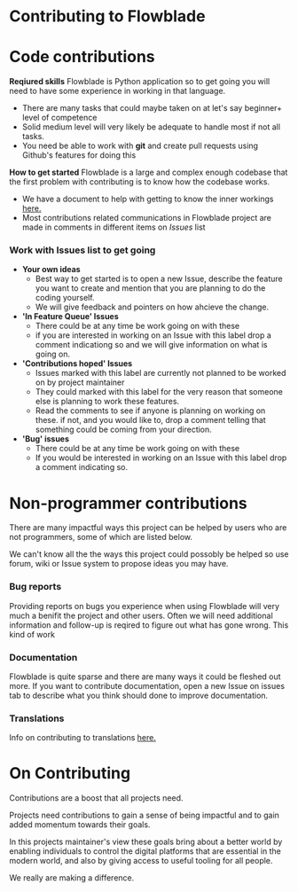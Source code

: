 # Contributing to Flowblade



# Code contributions

**Reqiured skills** Flowblade is Python application so to get going you will need to have some experience in working in that language.
 * There are many tasks that could maybe taken on at let's say beginner+ level of competence
 * Solid medium level will very likely be adequate to handle most if not all tasks.
 * You need be able to work with **git** and create pull requests using Github's features for doing this

**How to get started** Flowblade is a large and complex enough codebase that the first problem with contributing is to know how the codebase works. 
* We have a document to help with getting to know the inner workings [here.](codeoverview/CodebaseOverview.md)
* Most contributions related communications in Flowblade project are made in comments in different items on *Issues* list


### Work with Issues list to get going
* **Your own ideas** 
   * Best way to get started is to open a new Issue, describe the feature you want to create and mention that you are planning to do the coding yourself. 
   * We will give feedback and pointers on how ahcieve the change.
* **'In Feature Queue' Issues**
   * There could be at any time be work going on with these
   * if you are interested in working on an Issue with this label drop a comment indicationg so and we will give information on what is going on.
* **'Contributions hoped' Issues**
   * Issues marked with this label are currently not planned to be worked on by project maintainer 
   * They could marked with this label for the very reason that someone else is planning to work these features. 
   * Read the comments to see if anyone is planning on working on these. if not, and you would like to, drop a comment telling that something could be coming from your direction.
* **'Bug' issues**
   * There could be at any time be work going on with these
   * If you would be interested in working on an Issue with this label drop a comment indicating so.



# Non-programmer contributions

There are many impactful ways this project can be helped by users who are not programmers, some of which are listed below.

We can't know all the the ways this project could possobly be helped so use forum, wiki or Issue system to propose ideas you may have.

### Bug reports

Providing reports on bugs you experience when using Flowblade will very much a benifit the project and other users. Often we will  need additional information and follow-up is reqired to figure out what has gone wrong. This kind of work 

### Documentation

Flowblade is quite sparse and there are many ways it could be fleshed out more. If you want to contribute documentation, open a new Issue on issues tab to describe what you think should done to improve documentation.

### Translations

Info on contributing to translations [here.](CREATING_TRANSLATION.md)

# On Contributing
Contributions are a boost that all projects need.

Projects need contributions to gain a sense of being impactful and to gain added momentum towards their goals.

In this projects maintainer's view these goals bring about a better world by enabling individuals to control the digital platforms that are essential in the modern world, and also by giving access to useful tooling for all people.

We really are making a difference.
